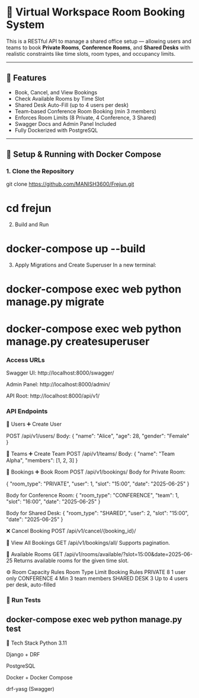 # 🏢 Virtual Workspace Room Booking System

This is a RESTful API to manage a shared office setup — allowing users and teams to book **Private Rooms**, **Conference Rooms**, and **Shared Desks** with realistic constraints like time slots, room types, and occupancy limits.

---

## 🚀 Features

- Book, Cancel, and View Bookings
- Check Available Rooms by Time Slot
- Shared Desk Auto-Fill (up to 4 users per desk)
- Team-based Conference Room Booking (min 3 members)
- Enforces Room Limits (8 Private, 4 Conference, 3 Shared)
- Swagger Docs and Admin Panel Included
- Fully Dockerized with PostgreSQL

---



## 🐳 Setup & Running with Docker Compose

### 1. Clone the Repository

git clone https://github.com/MANISH3600/Frejun.git

# cd frejun

2. Build and Run
# docker-compose up --build


3. Apply Migrations and Create Superuser
In a new terminal:

# docker-compose exec web python manage.py migrate
# docker-compose exec web python manage.py createsuperuser


### Access URLs
Swagger UI: http://localhost:8000/swagger/

Admin Panel: http://localhost:8000/admin/

API Root: http://localhost:8000/api/v1/





### API Endpoints
📌 Users
➕ Create User

POST /api/v1/users/
Body:
{
  "name": "Alice",
  "age": 28,
  "gender": "Female"
}

👥 Teams
➕ Create Team
POST /api/v1/teams/
Body:
{
  "name": "Team Alpha",
  "members": [1, 2, 3]
}


📅 Bookings
➕ Book Room
POST /api/v1/bookings/
Body for Private Room:

{
  "room_type": "PRIVATE",
  "user": 1,
  "slot": "15:00",
  "date": "2025-06-25"
}

Body for Conference Room:
{
  "room_type": "CONFERENCE",
  "team": 1,
  "slot": "16:00",
  "date": "2025-06-25"
}

Body for Shared Desk:
{
  "room_type": "SHARED",
  "user": 2,
  "slot": "15:00",
  "date": "2025-06-25"
}


❌ Cancel Booking
POST /api/v1/cancel/{booking_id}/


📖 View All Bookings
GET /api/v1/bookings/all/
Supports pagination.

🏢 Available Rooms
GET /api/v1/rooms/available/?slot=15:00&date=2025-06-25
Returns available rooms for the given time slot.

⚙️ Room Capacity Rules
Room Type	Limit	Booking Rules
PRIVATE	8	1 user only
CONFERENCE	4	Min 3 team members
SHARED DESK	3	Up to 4 users per desk, auto-filled




### 🧪 Run Tests
## docker-compose exec web python manage.py test


📌 Tech Stack
Python 3.11

Django + DRF

PostgreSQL

Docker + Docker Compose

drf-yasg (Swagger)



